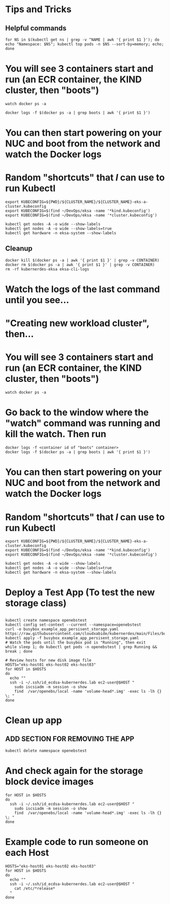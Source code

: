 # Tips and Tricks

## Helpful commands
```
for NS in $(kubectl get ns | grep -v ^NAME | awk '{ print $1 }'); do echo "Namespace: $NS"; kubectl top pods -n $NS --sort-by=memory; echo; done
```


# You will see 3 containers start and run (an ECR container, the KIND cluster, then "boots")
```
watch docker ps -a

docker logs -f $(docker ps -a | grep boots | awk '{ print $1 }')
```

# You can then start powering on your NUC and boot from the network and watch the Docker logs

# Random "shortcuts" that *I* can use to run Kubectl
```
export KUBECONFIG=${PWD}/${CLUSTER_NAME}/${CLUSTER_NAME}-eks-a-cluster.kubeconfig
export KUBECONFIG=$(find ~/DevOps/eksa -name '*kind.kubeconfig')
export KUBECONFIG=$(find ~/DevOps/eksa -name '*cluster.kubeconfig')

kubectl get nodes -A -o wide --show-labels
kubectl get nodes -A -o wide --show-labels=true
kubectl get hardware -n eksa-system --show-labels
```

## Cleanup
```
docker kill $(docker ps -a | awk '{ print $1 }' | grep -v CONTAINER)
docker rm $(docker ps -a | awk '{ print $1 }' | grep -v CONTAINER)
rm -rf kubernerdes-eksa eksa-cli-logs
```


# Watch the logs of the last command until you see...
#   "Creating new workload cluster", then...

# You will see 3 containers start and run (an ECR container, the KIND cluster, then "boots")
```
watch docker ps -a

```
# Go back to the window where the "watch" command was running and kill the watch.  Then run
```
docker logs -f <container id of "boots" container>
docker logs -f $(docker ps -a | grep boots | awk '{ print $1 }')
```

# You can then start powering on your NUC and boot from the network and watch the Docker logs

# Random "shortcuts" that *I* can use to run Kubectl
```
export KUBECONFIG=${PWD}/${CLUSTER_NAME}/${CLUSTER_NAME}-eks-a-cluster.kubeconfig
export KUBECONFIG=$(find ~/DevOps/eksa -name '*kind.kubeconfig')
export KUBECONFIG=$(find ~/DevOps/eksa -name '*cluster.kubeconfig')

kubectl get nodes -A -o wide --show-labels
kubectl get nodes -A -o wide --show-labels=true
kubectl get hardware -n eksa-system --show-labels
```

##
# Deploy a Test App (To test the new storage class)
##
```
kubectl create namespace openebstest
kubectl config set-context --current --namespace=openebstest
curl -o busybox_example_app_persisent_storage.yaml https://raw.githubusercontent.com/cloudxabide/kubernerdes/main/Files/busybox_example_app_persisent_storage.yaml
kubectl apply -f busybox_example_app_persisent_storage.yaml
# Watch the pods until the busybox pod is "Running", then exit
while sleep 1; do kubectl get pods -n openebstest | grep Running && break ; done

# Review hosts for new disk image file
HOSTS="eks-host01 eks-host02 eks-host03"
for HOST in $HOSTS
do
  echo ""
  ssh -i ~/.ssh/id_ecdsa-kubernerdes.lab ec2-user@$HOST "
    sudo iscsiadm -m session -o show
    find  /var/openebs/local -name 'volume-head*.img' -exec ls -lh {} \; "
done
```

# Clean up app
## ADD SECTION FOR REMOVING THE APP
```
kubectl delete namespace openebstest

```
# And check again for the storage block device images
```
for HOST in $HOSTS
do
  ssh -i ~/.ssh/id_ecdsa-kubernerdes.lab ec2-user@$HOST "
    sudo iscsiadm -m session -o show
    find  /var/openebs/local -name 'volume-head*.img' -exec ls -lh {} \; "
done
```



# Example code to run someone on each Host
```
HOSTS="eks-host01 eks-host02 eks-host03"
for HOST in $HOSTS
do
  echo ""
  ssh -i ~/.ssh/id_ecdsa-kubernerdes.lab ec2-user@$HOST "
    cat /etc/*release*
  "
done
```

